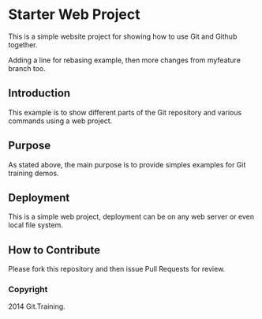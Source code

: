 # Starter Web Project

This is a simple website project for showing how to use Git and Github together.

Adding a line for rebasing example, then more changes from myfeature branch too.

## Introduction

This example is to show different parts of the Git repository and various commands using a web project.

## Purpose

As stated above, the main purpose is to provide simples examples for Git training demos.

## Deployment

This is a simple web project, deployment can be on any web server or even local file system.
## How to Contribute

Please fork this repository and then issue Pull Requests for review.

### Copyright

2014 Git.Training.
